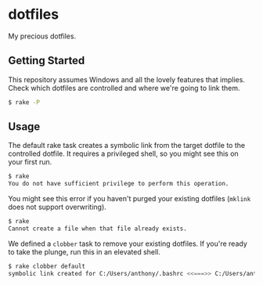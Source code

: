 # dotfiles

My precious dotfiles.

## Getting Started

This repository assumes Windows and all the lovely features that implies. Check which dotfiles are controlled and where we're going to link them.

```bash
$ rake -P
```

## Usage

The default rake task creates a symbolic link from the target dotfile to the controlled dotfile. It requires a privileged shell, so you might see this on your first run.

```bash
$ rake
You do not have sufficient privilege to perform this operation.
```

You might see this error if you haven't purged your existing dotfiles (`mklink` does not support overwriting).

```bash
$ rake
Cannot create a file when that file already exists.
```

We defined a `clobber` task to remove your existing dotfiles. If you're ready to take the plunge, run this in an elevated shell.

```bash
$ rake clobber default
symbolic link created for C:/Users/anthony/.bashrc <<===>> C:/Users/anthony/dotfiles/lib/.bashrc
```
